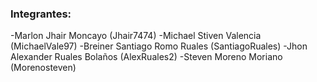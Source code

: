
### Integrantes:
-Marlon Jhair Moncayo (Jhair7474)
-Michael Stiven Valencia (MichaelVale97)
-Breiner Santiago Romo Ruales (SantiagoRuales)
-Jhon Alexander Ruales Bolaños (AlexRuales2)
-Steven Moreno Moriano (Morenosteven)